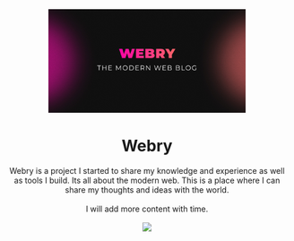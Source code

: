 <div align="center">
  <a href="https://www.webry.com/"><img width="70%" src="https://github.com/MindLaborDev/blog/blob/master/public/og-cover.jpg?raw=true"/> </a>

<h1 align="center">Webry</h1>
<p>Webry is a project I started to share my knowledge and experience as well as tools I build. Its all about the modern web. This is a place where I can share my thoughts and ideas with the world.<br><br>I will add more content with time.</p>
  
<a href="https://github.com/MindLaborDev/blog/tree/post-2/src/content/blog">
<img align="center" src="https://img.shields.io/badge/Edit%20Articles-0e0e0e?style=for-the-badge"/>
</a>
 
</div>

